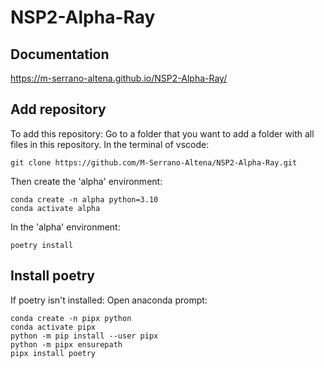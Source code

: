 # NSP2-Alpha-Ray

## Documentation
https://m-serrano-altena.github.io/NSP2-Alpha-Ray/

## Add repository
To add this repository:
Go to a folder that you want to add a folder with all files in this repository.
In the terminal of vscode:
```
git clone https://github.com/M-Serrano-Altena/NSP2-Alpha-Ray.git
```

Then create the 'alpha' environment:
```
conda create -n alpha python=3.10
conda activate alpha
```

In the 'alpha' environment:
```
poetry install
```

## Install poetry
If poetry isn't installed:
Open anaconda prompt:
```
conda create -n pipx python
conda activate pipx
python -m pip install --user pipx
python -m pipx ensurepath
pipx install poetry
```

